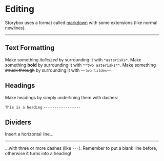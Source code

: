 Editing
=======

Storybox uses a format called [markdown](http://daringfireball.net/projects/markdown/) with some extensions (like normal newlines).

---

Text Formatting
---------------

Make something *italicized* by surrounding it with `*asterisks*`.
Make something **bold** by surrounding it with `**two asterisks**`.
Make something ~~struck through~~ by surrounding it with `~~two tildes~~`.

Headings
--------
Make headings by simply underlining them with dashes:

`This is a heading`
`-----------------`

Dividers
--------
Insert a horizontal line...

---

...with three or more dashes (like `---`).
Remember to put a blank line before, otherwise it turns into a heading!
